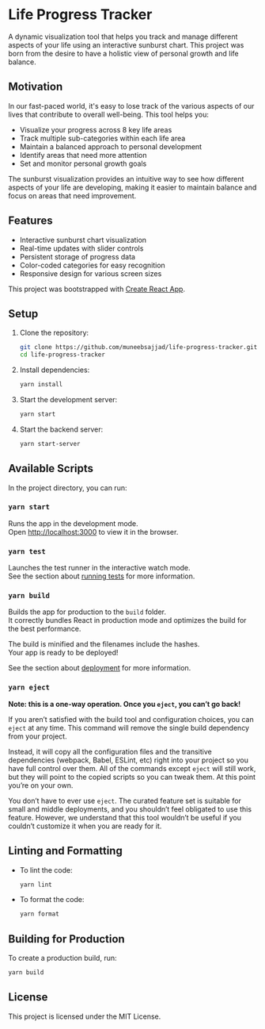 # Life Progress Tracker

A dynamic visualization tool that helps you track and manage different aspects of your life using an interactive sunburst chart. This project was born from the desire to have a holistic view of personal growth and life balance.

## Motivation

In our fast-paced world, it's easy to lose track of the various aspects of our lives that contribute to overall well-being. This tool helps you:

- Visualize your progress across 8 key life areas
- Track multiple sub-categories within each life area
- Maintain a balanced approach to personal development
- Identify areas that need more attention
- Set and monitor personal growth goals

The sunburst visualization provides an intuitive way to see how different aspects of your life are developing, making it easier to maintain balance and focus on areas that need improvement.

## Features

- Interactive sunburst chart visualization
- Real-time updates with slider controls
- Persistent storage of progress data
- Color-coded categories for easy recognition
- Responsive design for various screen sizes

This project was bootstrapped with [Create React App](https://github.com/facebook/create-react-app).

## Setup

1. Clone the repository:
   ```sh
   git clone https://github.com/muneebsajjad/life-progress-tracker.git
   cd life-progress-tracker
   ```

2. Install dependencies:
   ```sh
   yarn install
   ```

3. Start the development server:
   ```sh
   yarn start
   ```

4. Start the backend server:
   ```sh
   yarn start-server
   ```

## Available Scripts

In the project directory, you can run:

### `yarn start`

Runs the app in the development mode.\
Open [http://localhost:3000](http://localhost:3000) to view it in the browser.

### `yarn test`

Launches the test runner in the interactive watch mode.\
See the section about [running tests](https://facebook.github.io/create-react-app/docs/running-tests) for more information.

### `yarn build`

Builds the app for production to the `build` folder.\
It correctly bundles React in production mode and optimizes the build for the best performance.

The build is minified and the filenames include the hashes.\
Your app is ready to be deployed!

See the section about [deployment](https://facebook.github.io/create-react-app/docs/deployment) for more information.

### `yarn eject`

**Note: this is a one-way operation. Once you `eject`, you can’t go back!**

If you aren’t satisfied with the build tool and configuration choices, you can `eject` at any time. This command will remove the single build dependency from your project.

Instead, it will copy all the configuration files and the transitive dependencies (webpack, Babel, ESLint, etc) right into your project so you have full control over them. All of the commands except `eject` will still work, but they will point to the copied scripts so you can tweak them. At this point you’re on your own.

You don’t have to ever use `eject`. The curated feature set is suitable for small and middle deployments, and you shouldn’t feel obligated to use this feature. However, we understand that this tool wouldn’t be useful if you couldn’t customize it when you are ready for it.

## Linting and Formatting

- To lint the code:
  ```sh
  yarn lint
  ```

- To format the code:
  ```sh
  yarn format
  ```

## Building for Production

To create a production build, run:
```sh
yarn build
```

## License

This project is licensed under the MIT License.
